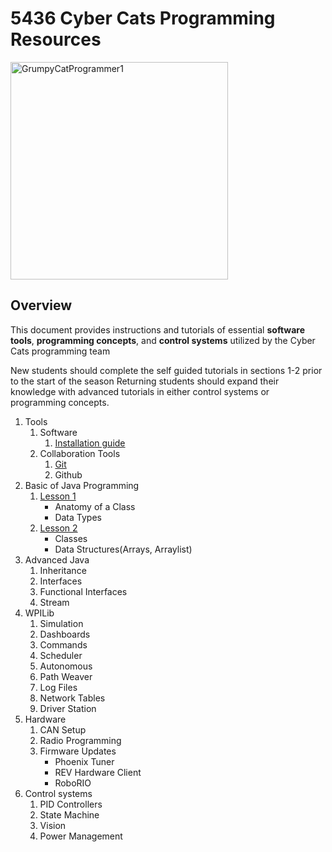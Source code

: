 # 5436 Cyber Cats Programming Resources
<img width="348" alt="GrumpyCatProgrammer1" src="https://github.com/cybercat5436/Programming_Basics/assets/16657483/68d11a60-4c24-4360-966d-dcea1c77e77b">

## Overview
This document provides instructions and tutorials of essential __software tools__, __programming concepts__, and __control systems__ utilized by the Cyber Cats programming team

New students should complete the self guided tutorials in sections 1-2 prior to the start of the season
Returning students should expand their knowledge with advanced tutorials in either control systems or programming concepts.

1. Tools
    1. Software
        1. [Installation guide](https://cybercat5436.github.io/Programming_Basics/Software-Installation)
    1. Collaboration Tools
        1. [Git](https://docs.google.com/document/d/1Qm0D_YQJlXje3LxfbR4XuzQ_ohML1_py8yUt_c2nD5k/edit?usp=drive_link)
        1. Github
1. Basic of Java Programming
    1. [Lesson 1](https://docs.google.com/document/d/1vIweaghJWf3sDI-EV52ddEzfjYH-Rwe0feRU-ck_P8Q/edit?usp=drive_link)
        * Anatomy of a Class
        * Data Types
    2. [Lesson 2](https://cybercat5436.github.io/Programming_Basics/Data-Structures)
        * Classes
        * Data Structures(Arrays, Arraylist)
1. Advanced Java
    1. Inheritance
    1. Interfaces
    1. Functional Interfaces
    1. Stream
1. WPILib
    1. Simulation
    1. Dashboards
    1. Commands 
    1. Scheduler
    1. Autonomous
    1. Path Weaver
    1. Log Files
    1. Network Tables
    1. Driver Station
1. Hardware
    1. CAN Setup
    1. Radio Programming
    1. Firmware Updates
        * Phoenix Tuner
        * REV Hardware Client
        * RoboRIO 
1. Control systems
    1. PID Controllers
    1. State Machine
    1. Vision
    1. Power Management


 






